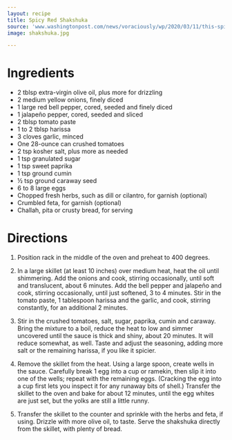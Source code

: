 ```yaml
---
layout: recipe
title: Spicy Red Shakshuka
source: 'www.washingtonpost.com/news/voraciously/wp/2020/03/11/this-spicy-shakshuka-is-all-about-the-sauce/'
image: shakshuka.jpg

---
```


# Ingredients

- 2 tblsp extra-virgin olive oil, plus more for drizzling
- 2 medium yellow onions, finely diced
- 1 large red bell pepper, cored, seeded and finely diced
- 1 jalapeño pepper, cored, seeded and sliced
- 2 tblsp tomato paste
- 1 to 2 tblsp harissa
- 3 cloves garlic, minced
- One 28-ounce can crushed tomatoes
- 2 tsp kosher salt, plus more as needed
- 1 tsp granulated sugar
- 1 tsp sweet paprika
- 1 tsp ground cumin
- ½ tsp ground caraway seed
- 6 to 8 large eggs
- Chopped fresh herbs, such as dill or cilantro, for garnish (optional)
- Crumbled feta, for garnish (optional)
- Challah, pita or crusty bread, for serving

# Directions 

1. Position rack in the middle of the oven and preheat to 400 degrees.

2. In a large skillet (at least 10 inches) over medium heat, heat the oil until shimmering. Add the onions and cook, stirring occasionally, until soft and translucent, about 6 minutes. Add the bell pepper and jalapeño and cook, stirring occasionally, until just softened, 3 to 4 minutes. Stir in the tomato paste, 1 tablespoon harissa and the garlic, and cook, stirring constantly, for an additional 2 minutes.

3. Stir in the crushed tomatoes, salt, sugar, paprika, cumin and caraway. Bring the mixture to a boil, reduce the heat to low and simmer uncovered until the sauce is thick and shiny, about 20 minutes. It will reduce somewhat, as well. Taste and adjust the seasoning, adding more salt or the remaining harissa, if you like it spicier.

4. Remove the skillet from the heat. Using a large spoon, create wells in the sauce. Carefully break 1 egg into a cup or ramekin, then slip it into one of the wells; repeat with the remaining eggs. (Cracking the egg into a cup first lets you inspect it for any runaway bits of shell.) Transfer the skillet to the oven and bake for about 12 minutes, until the egg whites are just set, but the yolks are still a little runny.

5. Transfer the skillet to the counter and sprinkle with the herbs and feta, if using. Drizzle with more olive oil, to taste. Serve the shakshuka directly from the skillet, with plenty of bread.